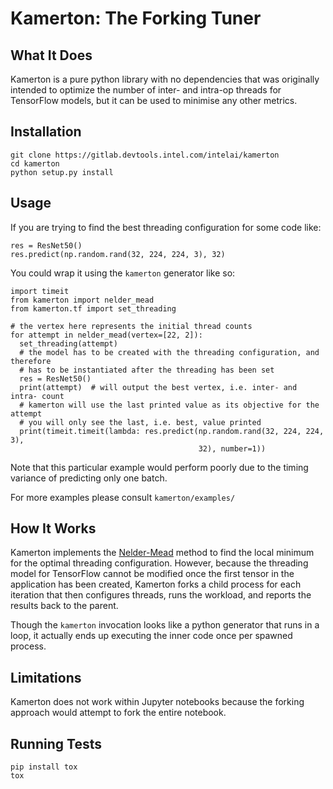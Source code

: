 # Kamerton:  The Forking Tuner

## What It Does

Kamerton is a pure python library with no dependencies that was originally
intended to optimize the number of inter- and intra-op threads for TensorFlow
models, but it can be used to minimise any other metrics.


## Installation

    git clone https://gitlab.devtools.intel.com/intelai/kamerton
    cd kamerton
    python setup.py install


## Usage

If you are trying to find the best threading configuration for some code like:

    res = ResNet50()
    res.predict(np.random.rand(32, 224, 224, 3), 32)

You could wrap it using the `kamerton` generator like so:
    
    import timeit
    from kamerton import nelder_mead
    from kamerton.tf import set_threading

    # the vertex here represents the initial thread counts
    for attempt in nelder_mead(vertex=[22, 2]):
      set_threading(attempt)
      # the model has to be created with the threading configuration, and therefore
      # has to be instantiated after the threading has been set
      res = ResNet50()
      print(attempt)  # will output the best vertex, i.e. inter- and intra- count
      # kamerton will use the last printed value as its objective for the attempt
      # you will only see the last, i.e. best, value printed
      print(timeit.timeit(lambda: res.predict(np.random.rand(32, 224, 224, 3),
                                              32), number=1))

Note that this particular example would perform poorly due to the timing
variance of predicting only one batch.

For more examples please consult `kamerton/examples/`


## How It Works

Kamerton implements the
[Nelder-Mead](https://en.wikipedia.org/wiki/Nelder%E2%80%93Mead_method)
method to find the local minimum for the
optimal threading configuration.  However, because the threading model for
TensorFlow cannot be modified once the first tensor in the application has been
created, Kamerton forks a child process for each iteration that then configures
threads, runs the workload, and reports the results back to the parent.

Though the `kamerton` invocation looks like a python generator that runs in a
loop, it actually ends up executing the inner code once per spawned process.


## Limitations

Kamerton does not work within Jupyter notebooks because the forking approach
would attempt to fork the entire notebook.


## Running Tests

    pip install tox
    tox
